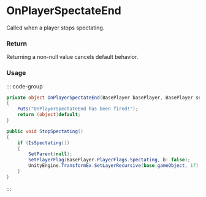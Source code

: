 # OnPlayerSpectateEnd
<Badge type="info" text="Player"/><Badge type="danger" text="Carbon Compatible"/><Badge type="warning" text="Oxide Compatible"/>
Called when a player stops spectating.

### Return
Returning a non-null value cancels default behavior.

### Usage
::: code-group
```csharp [Example]
private object OnPlayerSpectateEnd(BasePlayer basePlayer, BasePlayer self1)
{
	Puts("OnPlayerSpectateEnd has been fired!");
	return (object)default;
}
```
```csharp [Source — Assembly-CSharp @ BasePlayer]
public void StopSpectating()
{
	if (IsSpectating())
	{
		SetParent(null);
		SetPlayerFlag(BasePlayer.PlayerFlags.Spectating, b: false);
		UnityEngine.TransformEx.SetLayerRecursive(base.gameObject, 17);
	}
}

```
:::
